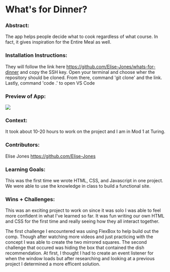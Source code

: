 # What's for Dinner? 

### Abstract:
[//]: <> (Briefly describe what you built and its features. What problem is the app solving? How does this application solve that problem?)

The app helps people decide what to cook regardless of what course. In fact, it gives inspiration for the Entire Meal as well. 

### Installation Instructions:
[//]: <> (What steps does a person have to take to get your app cloned down and running?)

They will follow the link here https://github.com/Elise-Jones/whats-for-dinner and copy the SSH key. Open your terminal and choose wher the repository should be cloned. From there, command 'git clone' and the link. Lastly, command 'code .' to open VS Code

### Preview of App:
[//]: <> (Provide ONE gif or screenshot of your application - choose the "coolest" piece of functionality to show off.)

<img src="/Users/elisejones/mod1/whats-for-dinner/Screenshot 2023-02-20 at 10.44.10 PM.png">

### Context:
[//]: <> (Give some context for the project here. How long did you have to work on it? How far into the Turing program are you?) 

It took about 10-20 hours to work on the project and I am in Mod 1 at Turing.

### Contributors:
[//]: <> (Who worked on this application? Link to their GitHubs.)
Elise Jones
https://github.com/Elise-Jones

### Learning Goals:
[//]: <> (What were the learning goals of this project? What tech did you work with?)

This was the first time we wrote HTML, CSS, and Javascript in one project. We were able to use the knowledge in class to build a functional site. 

### Wins + Challenges:
[//]: <> (What are 2-3 wins you have from this project? What were some challenges you faced - and how did you get over them?)

This was an exciting project to work on since it was solo I was able to feel more confident in what I've learned so far. It was fun writing our own HTML and CSS for the first time and really seeing how they all interact together. 

The first challenge I encountered was using FlexBox to help build out the comp. Though after watching more videos and just practicing with the concept I was able to create the two mirrored squares. The second challenge that occured was hiding the box that contained the dish recommendation. At first, I thought I had to create an event listener for when the window loads but after researching and looking at a previous project I determined a more efficent solution.